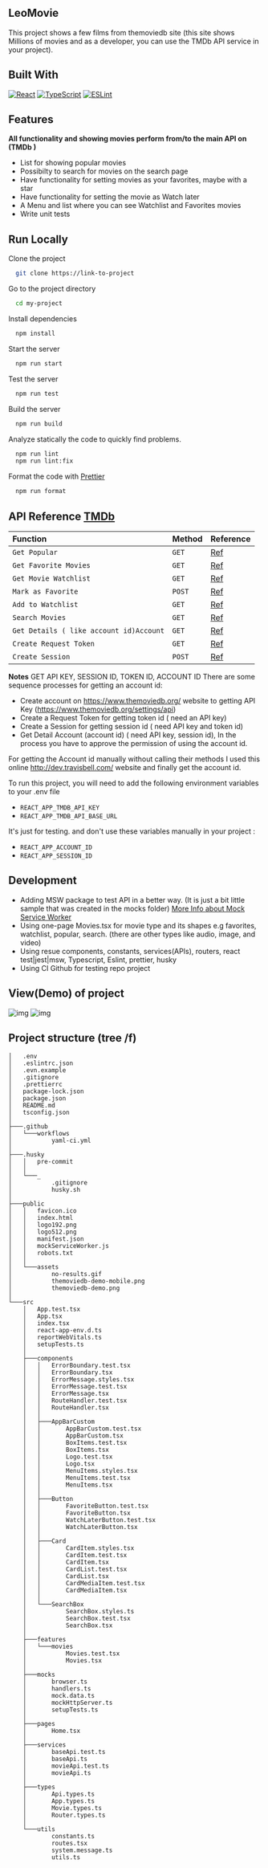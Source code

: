 ## LeoMovie

This project shows a few films from themoviedb site (this site shows Millions of movies and as a developer, you can use the TMDb API service in your project).

## Built With

[![React](https://img.shields.io/badge/react-%2320232a.svg?style=for-the-badge&logo=react&logoColor=%2361DAFB)](https://reactjs.org)
[![TypeScript](https://img.shields.io/badge/typescript-%23007ACC.svg?style=for-the-badge&logo=typescript&logoColor=white)](https://www.typescriptlang.org/)
[![ESLint](https://img.shields.io/badge/ESLint-4B3263?style=for-the-badge&logo=eslint&logoColor=white)](https://eslint.org/)

## Features

**All functionality and showing movies perform from/to the main API on (TMDb )**

- List for showing popular movies
- Possibilty to search for movies on the search page
- Have functionality for setting movies as your favorites, maybe with a star
- Have functionality for setting the movie as Watch later
- A Menu and list where you can see Watchlist and Favorites movies
- Write unit tests

## Run Locally

Clone the project

```bash
  git clone https://link-to-project
```

Go to the project directory

```bash
  cd my-project
```

Install dependencies

```bash
  npm install
```

Start the server

```bash
  npm run start
```

Test the server

```bash
  npm run test
```

Build the server

```bash
  npm run build
```

Analyze statically the code to quickly find problems.

```bash
  npm run lint
  npm run lint:fix
```

Format the code with [Prettier](https://prettier.io/)

```bash
  npm run format
```

## API Reference [TMDb](https://developers.themoviedb.org)

| Function                                | Method | Reference                                                                      |
| :-------------------------------------- | :----- | :----------------------------------------------------------------------------- |
| `Get Popular`                           | `GET`  | [Ref](https://developers.themoviedb.org/3/movies/get-popular-movies)           |
| `Get Favorite Movies`                   | `GET`  | [Ref](https://developers.themoviedb.org/3/account/get-favorite-movies)         |
| `Get Movie Watchlist`                   | `GET`  | [Ref](https://developers.themoviedb.org/3/account/get-movie-watchlist)         |
| `Mark as Favorite`                      | `POST` | [Ref](https://developers.themoviedb.org/3/account/mark-as-favorite)            |
| `Add to Watchlist`                      | `GET`  | [Ref](https://developers.themoviedb.org/3/account/add-to-watchlist)            |
| `Search Movies`                         | `GET`  | [Ref](https://developers.themoviedb.org/3/search/search-movies)                |
| `Get Details ( like account id)Account` | `GET`  | [Ref](https://developers.themoviedb.org/3/account/get-account-details)         |
| `Create Request Token`                  | `GET`  | [Ref](https://developers.themoviedb.org/3/authentication/create-request-token) |
| `Create Session`                        | `POST` | [Ref](https://developers.themoviedb.org/3/authentication/create-session)       |

**Notes** GET API KEY, SESSION ID, TOKEN ID, ACCOUNT ID
There are some sequence processes for getting an account id:

- Create account on https://www.themoviedb.org/ website to getting API Key (https://www.themoviedb.org/settings/api)
- Create a Request Token for getting token id ( need an API key)
- Create a Session for getting session id ( need API key and token id)
- Get Detail Account (account id) ( need API key, session id), In the process you have to approve the permission of using the account id.

For getting the Account id manually without calling their methods I used this online http://dev.travisbell.com/ website and finally get the account id.

To run this project, you will need to add the following environment variables to your .env file

- `REACT_APP_TMDB_API_KEY`
- `REACT_APP_TMDB_API_BASE_URL`

It's just for testing. and don't use these variables manually in your project :

- `REACT_APP_ACCOUNT_ID`
- `REACT_APP_SESSION_ID`

## Development

- Adding MSW package to test API in a better way. (It is just a bit little sample that was created in the mocks folder) [More Info about Mock Service Worker](https://mswjs.io/)
- Using one-page Movies.tsx for movie type and its shapes e.g favorites, watchlist, popular, search. (there are other types like audio, image, and video)
- Using resue components, constants, services(APIs), routers, react test|jest|msw, Typescript, Eslint, prettier, husky
- Using CI Github for testing repo project

## View(Demo) of project

![img](public/assets/themoviedb-demo.png)
![img](public/assets/themoviedb-demo-mobile.png)

## Project structure (tree /f)

```
│   .env
│   .eslintrc.json
│   .evn.example
│   .gitignore
│   .prettierrc
│   package-lock.json
│   package.json
│   README.md
│   tsconfig.json
│
├───.github
│   └───workflows
│           yaml-ci.yml
│
├───.husky
│   │   pre-commit
│   │
│   └───_
│           .gitignore
│           husky.sh
│
├───public
│   │   favicon.ico
│   │   index.html
│   │   logo192.png
│   │   logo512.png
│   │   manifest.json
│   │   mockServiceWorker.js
│   │   robots.txt
│   │
│   └───assets
│           no-results.gif
│           themoviedb-demo-mobile.png
│           themoviedb-demo.png
│
└───src
    │   App.test.tsx
    │   App.tsx
    │   index.tsx
    │   react-app-env.d.ts
    │   reportWebVitals.ts
    │   setupTests.ts
    │
    ├───components
    │   │   ErrorBoundary.test.tsx
    │   │   ErrorBoundary.tsx
    │   │   ErrorMessage.styles.tsx
    │   │   ErrorMessage.test.tsx
    │   │   ErrorMessage.tsx
    │   │   RouteHandler.test.tsx
    │   │   RouteHandler.tsx
    │   │
    │   ├───AppBarCustom
    │   │       AppBarCustom.test.tsx
    │   │       AppBarCustom.tsx
    │   │       BoxItems.test.tsx
    │   │       BoxItems.tsx
    │   │       Logo.test.tsx
    │   │       Logo.tsx
    │   │       MenuItems.styles.tsx
    │   │       MenuItems.test.tsx
    │   │       MenuItems.tsx
    │   │
    │   ├───Button
    │   │       FavoriteButton.test.tsx
    │   │       FavoriteButton.tsx
    │   │       WatchLaterButton.test.tsx
    │   │       WatchLaterButton.tsx
    │   │
    │   ├───Card
    │   │       CardItem.styles.tsx
    │   │       CardItem.test.tsx
    │   │       CardItem.tsx
    │   │       CardList.test.tsx
    │   │       CardList.tsx
    │   │       CardMediaItem.test.tsx
    │   │       CardMediaItem.tsx
    │   │
    │   └───SearchBox
    │           SearchBox.styles.ts
    │           SearchBox.test.tsx
    │           SearchBox.tsx
    │
    ├───features
    │   └───movies
    │           Movies.test.tsx
    │           Movies.tsx
    │
    ├───mocks
    │       browser.ts
    │       handlers.ts
    │       mock.data.ts
    │       mockHttpServer.ts
    │       setupTests.ts
    │
    ├───pages
    │       Home.tsx
    │
    ├───services
    │       baseApi.test.ts
    │       baseApi.ts
    │       movieApi.test.ts
    │       movieApi.ts
    │
    ├───types
    │       Api.types.ts
    │       App.types.ts
    │       Movie.types.ts
    │       Router.types.ts
    │
    └───utils
            constants.ts
            routes.tsx
            system.message.ts
            utils.ts

```

